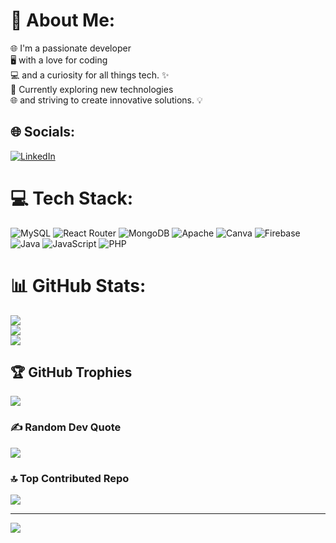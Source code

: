 # 💫 About Me:
 🌐 I'm a passionate developer <br>🖥️ with a love for coding <br>💻 and a curiosity for all things tech. ✨<br>🌱 Currently exploring new technologies <br>🌐 and striving to create innovative solutions. 💡


## 🌐 Socials:
[![LinkedIn](https://img.shields.io/badge/LinkedIn-%230077B5.svg?logo=linkedin&logoColor=white)](https://linkedin.com/in/https://www.linkedin.com/in/aishwaryap95/) 

# 💻 Tech Stack:
![MySQL](https://img.shields.io/badge/mysql-%2300f.svg?style=for-the-badge&logo=mysql&logoColor=white) ![React Router](https://img.shields.io/badge/React_Router-CA4245?style=for-the-badge&logo=react-router&logoColor=white) ![MongoDB](https://img.shields.io/badge/MongoDB-%234ea94b.svg?style=for-the-badge&logo=mongodb&logoColor=white) ![Apache](https://img.shields.io/badge/apache-%23D42029.svg?style=for-the-badge&logo=apache&logoColor=white) ![Canva](https://img.shields.io/badge/Canva-%2300C4CC.svg?style=for-the-badge&logo=Canva&logoColor=white) ![Firebase](https://img.shields.io/badge/firebase-%23039BE5.svg?style=for-the-badge&logo=firebase) ![Java](https://img.shields.io/badge/java-%23ED8B00.svg?style=for-the-badge&logo=java&logoColor=white) ![JavaScript](https://img.shields.io/badge/javascript-%23323330.svg?style=for-the-badge&logo=javascript&logoColor=%23F7DF1E) ![PHP](https://img.shields.io/badge/php-%23777BB4.svg?style=for-the-badge&logo=php&logoColor=white)
# 📊 GitHub Stats:
![](https://github-readme-stats.vercel.app/api?username=aishwaryap95&theme=city_light&hide_border=false&include_all_commits=true&count_private=true)<br/>
![](https://github-readme-streak-stats.herokuapp.com/?user=aishwaryap95&theme=city_light&hide_border=false)<br/>
![](https://github-readme-stats.vercel.app/api/top-langs/?username=aishwaryap95&theme=city_light&hide_border=false&include_all_commits=true&count_private=true&layout=compact)

## 🏆 GitHub Trophies
![](https://github-profile-trophy.vercel.app/?username=aishwaryap95&theme=tokyonight&no-frame=false&no-bg=true&margin-w=4)

### ✍️ Random Dev Quote
![](https://quotes-github-readme.vercel.app/api?type=horizontal&theme=light)

### 🔝 Top Contributed Repo
![](https://github-contributor-stats.vercel.app/api?username=aishwaryap95&limit=5&theme=oldie&combine_all_yearly_contributions=true)

---
[![](https://visitcount.itsvg.in/api?id=aishwaryap95&icon=2&color=0)](https://visitcount.itsvg.in)

<!-- Proudly created with GPRM ( https://gprm.itsvg.in ) -->
